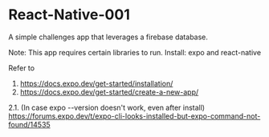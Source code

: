 # React-Native-001
A simple challenges app that leverages a firebase database.


Note: This app requires certain libraries to run.
Install: expo and react-native

Refer to 
1. https://docs.expo.dev/get-started/installation/
2. https://docs.expo.dev/get-started/create-a-new-app/

2.1. (In case expo --version doesn't work, even after install) https://forums.expo.dev/t/expo-cli-looks-installed-but-expo-command-not-found/14535 
